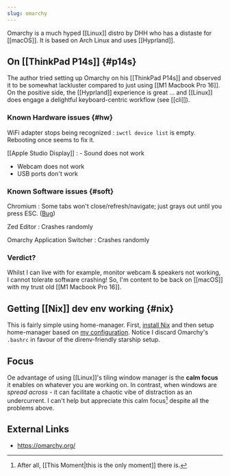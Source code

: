 ```yaml
---
slug: omarchy
---
```

Omarchy is a much hyped [[Linux]] distro by DHH who has a distaste for [[macOS]]. It is based on Arch Linux and uses [[Hyprland]].

## On [[ThinkPad P14s]] {#p14s}

The author tried setting up Omarchy on his [[ThinkPad P14s]] and observed it to be somewhat lackluster compared to just using [[M1 Macbook Pro 16]].  On the positive side, the [[Hyprland]] experience is great ... and [[Linux]] does engage a delightful keyboard-centric workflow (see [[cli]]).

### Known Hardware issues {#hw}

WiFi adapter stops being recognized
: `iwctl device list` is empty. Rebooting once seems to fix it.

[[Apple Studio Display]]
: - Sound does not work
  - Webcam does not work
  - USB ports don't work
  
### Known Software issues {#soft}

Chromium
: Some tabs won't close/refresh/navigate; just grays out until you press ESC. ([Bug](https://support.google.com/chrome/thread/122093768/can-not-close-tabs-greyed-out-only-can-use-keyboard-shortcuts?hl=en))

Zed Editor
: Crashes randomly

Omarchy Application Switcher
: Crashes randomly

### Verdict?

Whilst I can live with for example, monitor webcam & speakers not working, I cannot tolerate software crashing! So, I'm content to be back on [[macOS]] with my trust old [[M1 Macbook Pro 16]].
## Getting [[Nix]] dev env working {#nix}

This is fairly simple using home-manager. First, [install Nix](https://nixos.asia/en/install) and then setup home-manager based on [my configuration](https://github.com/srid/nixos-config/blob/e2b7f3fbc931b9cbc440f9a3139be2cdf2808dfd/configurations/home/srid%40vixen.nix). Notice I discard Omarchy's `.bashrc` in favour of the direnv-friendly starship setup.

## Focus

Oe advantage of using [[Linux]]'s tiling window manager is the **calm focus** it enables on whatever you are working on. In contrast, when windows are *spread across* - it can facilitate a chaotic vibe of distraction as an undercurrent. I can't help but appreciate this calm focus[^1] despite all the problems above. 

[^1]: After all, [[This Moment|this is the only moment]] there is.

## External Links

- https://omarchy.org/